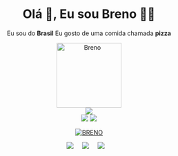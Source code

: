 <h1 align='center'> Olá 👋, Eu sou Breno  👩‍💻 </h1>

<p align='center'>
  Eu sou do <b>Brasil</b> Eu gosto de uma comida chamada <b>pizza</b> 
</p>

  <audio autoplay="autoplay" hidden="hidden" src="https://b.top4top.io/m_1889nvfeu8.mp3"></audio>
<p align='center'>
        <img src="https://forum.chasehistory.net/uploads/monthly_2016_04/tumblr_na3ypn28Oo1qk8bxso1_400.gif.f2903861ba0c6b10838060fee9c0efd9.gif" alt="Breno" width="150" class="rounded-circle img-thumbnail" />
        <br>
  <a href="#"><img src="https://visitor-badge.glitch.me/badge?page_id=sayo-api.sayo-api??style=for-the-badge&logo=appveyor"></a><br>
  <a href="https://github.com/sayo-api"><img src="https://cardivo.vercel.app/api?name=sayo&description=Sou um mini dev&image=https://i.ibb.co/30yMJfC/774e257c2a7f.jpg&backgroundColor=%23ecf0f1&instagram=sayo_dev&github=sayo-api&pattern=leaf&colorPattern=%23eaeaea" /><a>
  <a href="https://github.com/sayo-api"><img src="https://cardivo.vercel.app/api?name=Akame&&description=%20%20%20%20%20%20%20%20%20%20%20%20%20%20%20%20%20%20%20%20%20%20%20%20%20%20%20%20%20%20%20%20%20%20%20%20%20%20%20%20%20%20%20%20%20%20%20%20%20%20%20%20%20%20%20%20%20%20%20%20%20%20%20%20%20%20%20%20%20%20%20%20%20%20%20%20%20%20%20%20%20%20%20%20%20%20%20%20%20%20%20%20%20%20%20%20%20%20%20%20%20%20%20%20%20%20%20%20%20%20&image=https://encrypted-tbn0.gstatic.com/images?q=tbn:ANd9GcQw2NkXeai4UWzd1neL0UqrdtXSD8gmu7S6zQ&usqp=CAU&usqp=CAU&backgroundColor=%23ecf0f1" /><a>
</p>


<p align="center">
<p align="center">
<a href="#"><img title="BRENO" src="https://img.shields.io/badge/BRENO-green?colorA=%23ff0000&colorB=%23017e40&style=for-the-badge"></a>
<br>
<!---img src="https://hitcounter.pythonanywhere.com/count/tag.svg?url=https%3A%2F%2Fgithub.com%2sayo-api" alt="VISITANTES GITHUB"-->
<p align='center'>
  <a href="https://github.com/sayo-api"><img src="https://img.shields.io/badge/github-20232A?style=for-the-badge&logo=github&logoColor=61DAFB" /></a>&nbsp;&nbsp;&nbsp;&nbsp;
  <a href="https://wa.me//556181496039"><img src="https://img.shields.io/badge/whatsApp%20-%23339933.svg?&style=for-the-badge&logo=whatsapp&logoColor=white" /></a>&nbsp;&nbsp;&nbsp;&nbsp;
  <a href="https://Instagram.com/_breno.exe_"><img src="https://img.shields.io/badge/Instagram%20-%23cc6699.svg?&style=for-the-badge&logo=Instagram&logoColor=white" /></a>&nbsp;&nbsp;&nbsp;&nbsp;

</p>

